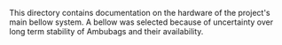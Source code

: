 This directory contains documentation on the hardware of the project's main bellow system.
A bellow was selected because of uncertainty over long term stability of Ambubags and their availability.
